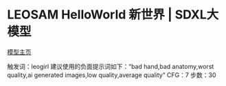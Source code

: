 # LEOSAM HelloWorld 新世界 | SDXL大模型
[模型主页](https://www.liblib.art/modelinfo/506c46c91b294710940bd4b183f3ecd7?from=search)

触发词：leogirl
建议使用的负面提示词如下：“bad hand,bad anatomy,worst quality,ai generated images,low quality,average quality”
CFG：7
步数：30